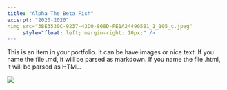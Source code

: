 ```yaml
---
title: "Alpha The Beta Fish"
excerpt: "2020-2020"
<img src="3BE3530C-9237-43D0-868D-FE1A244905B1_1_105_c.jpeg"
     style="float: left; margin-right: 10px;" />
---
```


This is an item in your portfolio. It can be have images or nice text. If you name the file .md, it will be parsed as markdown. If you name the file .html, it will be parsed as HTML. 

<img src="3BE3530C-9237-43D0-868D-FE1A244905B1_1_105_c.jpeg"
     style="float: left; margin-right: 10px;" />

